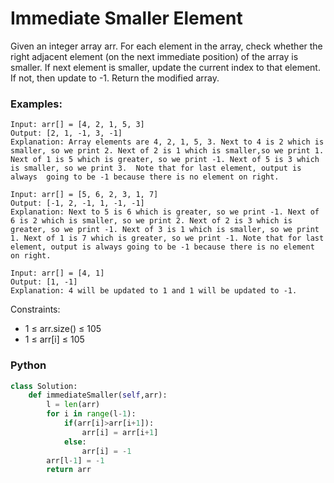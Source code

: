 # Immediate Smaller Element

Given an integer array arr. For each element in the array, check whether the right adjacent element (on the next immediate position) of the array is smaller. If next element is smaller, update the current index to that element. If not, then update to -1. Return the modified array.

### Examples:
```
Input: arr[] = [4, 2, 1, 5, 3]
Output: [2, 1, -1, 3, -1]
Explanation: Array elements are 4, 2, 1, 5, 3. Next to 4 is 2 which is smaller, so we print 2. Next of 2 is 1 which is smaller,so we print 1. Next of 1 is 5 which is greater, so we print -1. Next of 5 is 3 which is smaller, so we print 3.  Note that for last element, output is always  going to be -1 because there is no element on right.
```
```
Input: arr[] = [5, 6, 2, 3, 1, 7]
Output: [-1, 2, -1, 1, -1, -1]
Explanation: Next to 5 is 6 which is greater, so we print -1. Next of 6 is 2 which is smaller, so we print 2. Next of 2 is 3 which is greater, so we print -1. Next of 3 is 1 which is smaller, so we print 1. Next of 1 is 7 which is greater, so we print -1. Note that for last element, output is always going to be -1 because there is no element on right.
```
```
Input: arr[] = [4, 1]
Output: [1, -1]
Explanation: 4 will be updated to 1 and 1 will be updated to -1.
```

Constraints:
 - 1 ≤ arr.size() ≤ 105
 - 1 ≤ arr[i] ≤ 105

### Python
```py
class Solution:
	def immediateSmaller(self,arr):
		l = len(arr)
		for i in range(l-1):
		    if(arr[i]>arr[i+1]):
		        arr[i] = arr[i+1]
		    else:
		        arr[i] = -1
		arr[l-1] = -1
		return arr
		    
```
